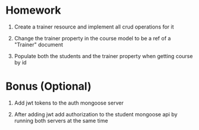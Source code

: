 # Homework

1. Create a trainer resource and implement all crud operations for it

2. Change the trainer property in the course model to be a ref of a "Trainer" document

3. Populate both the students and the trainer property when getting course by id

# Bonus (Optional)

1. Add jwt tokens to the auth mongoose server

2. After adding jwt add authorization to the student mongoose api by running both servers at the same time